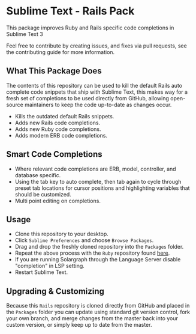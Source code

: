 # Sublime Text - Rails Pack
This package improves Ruby and Rails specific code completions in Sublime Text 3

Feel free to contribute by creating issues, and fixes via pull requests, see the contributing guide for more information.

## What This Package Does
The contents of this repository can be used to kill the default Rails auto complete code snippets that ship with Sublime Text, this makes way for a fresh set of completions to be used directly from GitHub, allowing open-source maintainers to keep the code up-to-date as changes occur.

- Kills the outdated default Rails snippets.
- Adds new Rails code completions.
- Adds new Ruby code completions.
- Adds modern ERB code completions.

## Smart Code Completions
- Where relevant code completions are ERB, model, controller, and database specific.
- Using the tab key to auto complete, then tab again to cycle through preset tab locations for cursor positions and highlighting variables that should be customized.
- Multi point editing on completions.

## Usage
- Clone this repository to your desktop.
- Click `Sublime Preferences` and choose `Browse Packages`.
- Drag and drop the freshly cloned repository into the `Packages` folder.
- Repeat the above process with the `Ruby` repository found [here](https://github.com/sublime-text-rails/Ruby).
- If you are running Solargraph through the Language Server disable "completion" in LSP setting.
- Restart Sublime Text.

## Upgrading & Customizing
Because this `Rails` repository is cloned directly from GitHub and placed in the `Packages` folder you can update using standard git version control, fork your own branch, and merge changes from the master back into your custom version, or simply keep up to date from the master.

